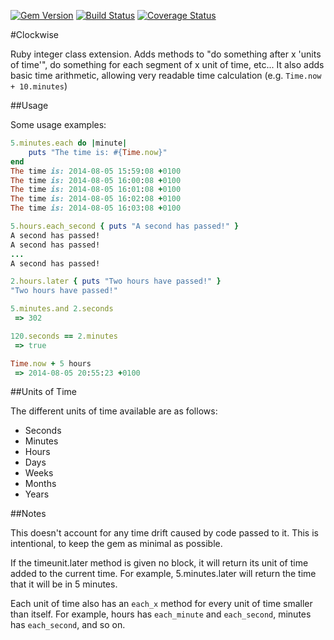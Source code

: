 [![Gem Version](https://badge.fury.io/rb/clockwise.svg)](http://badge.fury.io/rb/clockwise) [![Build Status](https://travis-ci.org/HorseMD/clockwise.svg?branch=master)](https://travis-ci.org/HorseMD/clockwise) [![Coverage Status](https://coveralls.io/repos/HorseMD/clockwise/badge.png)](https://coveralls.io/r/HorseMD/clockwise)

#Clockwise

Ruby integer class extension. Adds methods to "do something after x 'units of time'", do something for each segment of x unit of time, etc...
It also adds basic time arithmetic, allowing very readable time calculation (e.g. `Time.now + 10.minutes`)

##Usage

Some usage examples:

```ruby
5.minutes.each do |minute|
    puts "The time is: #{Time.now}"
end
The time is: 2014-08-05 15:59:08 +0100
The time is: 2014-08-05 16:00:08 +0100
The time is: 2014-08-05 16:01:08 +0100
The time is: 2014-08-05 16:02:08 +0100
The time is: 2014-08-05 16:03:08 +0100

5.hours.each_second { puts "A second has passed!" }
A second has passed!
A second has passed!
...
A second has passed!

2.hours.later { puts "Two hours have passed!" }
"Two hours have passed!"

5.minutes.and 2.seconds
 => 302

120.seconds == 2.minutes
 => true

Time.now + 5 hours
 => 2014-08-05 20:55:23 +0100
 ```

##Units of Time

The different units of time available are as follows:

* Seconds
* Minutes
* Hours
* Days
* Weeks
* Months
* Years

##Notes

This doesn't account for any time drift caused by code passed to it. This is intentional, to keep the gem as minimal as possible.

If the timeunit.later method is given no block, it will return its unit of time added to the current time. For example, 5.minutes.later will return the time that it will be in 5 minutes.

Each unit of time also has an `each_x` method for every unit of time smaller than itself. For example, hours has `each_minute` and `each_second`, minutes has `each_second`, and so on.

